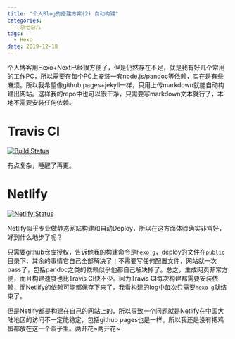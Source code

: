 ```yaml
---
title: "个人Blog的搭建方案(2) 自动构建"
categories:
  - 杂七杂八
tags:
  - Hexo
date: 2019-12-18
---
```




个人博客用Hexo+Next已经很方便了，但是仍然存在不足，就是我有好几个常用的工作PC，所以需要在每个PC上安装一套node.js/pandoc等依赖，实在是有些麻烦。所以我希望像github pages+jekyll一样，只用上传markdown就能自动构建出网站。这样我的repo中也可以很干净，只需要写markdown文本就行了，本地不需要安装任何依赖。



# Travis CI
[![Build Status](https://travis-ci.com/li-positive-one/li-positive-one.github.io.svg?branch=docs)](https://travis-ci.com/li-positive-one/li-positive-one.github.io)

有点复杂，睡醒了再更。







# Netlify
[![Netlify Status](https://api.netlify.com/api/v1/badges/d854ca11-b95a-4f00-b89c-a236726b8391/deploy-status)](https://app.netlify.com/sites/lizhengyi/deploys)

Netlify似乎专业做静态网站构建和自动Deploy，所以在这方面体验确实非常好，好到什么地步了呢？

只需要github仓库授权，告诉他我的构建命令是`hexo g`，deploy的文件在`public`目录下，其余的事情它自己全部解决了！不需要写任何配置文件，网站就一次pass了，包括pandoc之类的依赖似乎他都自己解决掉了。总之，生成网页非常方便，而且构建速度也比Travis CI快不少。因为Travis CI每次构建都需要安装依赖，而Netlify的依赖可能都保存下来了，我看构建的log中每次只需要`hexo g`就结束了。

但是Netlify都是构建在自己的网站上的，所以导致一个问题就是Netlify在中国大陆地区的访问不一定能稳定，包括github pages也是一样。所以我还是没有把鸡蛋都放在这一个篮子里。两开花~两开花~